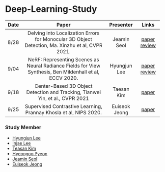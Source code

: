 # Deep-Learning-Study
Date | Paper | Presenter | Links
:---: | :---: | :---: | :---:
8/28 | Delving into Localization Errors for Monocular 3D Object Detection, Ma. Xinzhu et al, CVPR 2021. | Jeamin Seol | [paper](https://arxiv.org/abs/2103.16237) [review](./monodle.pdf)
9/04 | NeRF: Representing Scenes as Neural Radiance Fields for View Synthesis, Ben Mildenhall et al, ECCV 2020. | Hyungjun Lee | [paper](https://arxiv.org/abs/2003.08934) [review](./NERF.pdf)
9/18 | Center-Based 3D Object Detection and Tracking, Tianwei Yin, et al., CVPR 2021 | Taesan Kim | [paper](https://openaccess.thecvf.com/content/CVPR2021/html/Yin_Center-Based_3D_Object_Detection_and_Tracking_CVPR_2021_paper.html)
9/25 | Supervised Contrastive Learning, Prannay Khosla et al, NIPS 2020. | Euiseok Jeong | [paper](https://arxiv.org/abs/2004.11362)

### Study Member
* [Hyungjun Lee](http://www.github.com/utilForever)
* [Injae Lee](https://github.com/oliver0922)
* [Teasan Kim](https://github.com/taemt94)
* [Hyeongoo Pyeon](https://github.com/pyeon9)
* [Jeamin Seol](https://github.com/snowjam0125)
* [Euiseok Jeong](https://github.com/EuiseokJeong)

